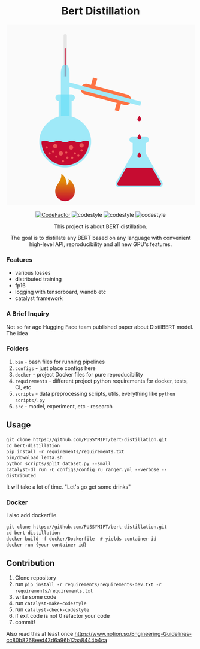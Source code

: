 <div align="center">

# Bert Distillation

![logo](imgs/logo_small.png)

[![CodeFactor](https://www.codefactor.io/repository/github/pussymipt/bert-distillation/badge)](https://www.codefactor.io/repository/github/pussymipt/bert-distillation)
![codestyle](https://github.com/PUSSYMIPT/bert-distillation/workflows/Linter/badge.svg?branch=master&event=push)
![codestyle](https://github.com/PUSSYMIPT/bert-distillation/workflows/Notebook%20API/badge.svg?branch=master&event=push)
![codestyle](https://github.com/PUSSYMIPT/bert-distillation/workflows/Config%20API/badge.svg?branch=master&event=push)

This project is about BERT distillation.

The goal is to distillate any BERT based on any language with convenient high-level API, reproducibility and all new GPU's features.

</div>

### Features
- various losses
- distributed training
- fp16
- logging with tensorboard, wandb etc
- catalyst framework

### A Brief Inquiry

Not so far ago Hugging Face team published paper about DistilBERT model. The idea

### Folders

1. `bin` - bash files for running pipelines
2. `configs` - just place configs here
3. `docker` - project Docker files for pure reproducibility
4. `requirements` - different project python requirements for docker, tests, CI, etc
5. `scripts` - data preprocessing scripts, utils, everything like `python scripts/.py`
6. `src` - model, experiment, etc - research

## Usage
```
git clone https://github.com/PUSSYMIPT/bert-distillation.git
cd bert-distillation
pip install -r requirements/requirements.txt
bin/download_lenta.sh
python scripts/split_dataset.py --small
catalyst-dl run -C configs/config_ru_ranger.yml --verbose --distributed
```
It will take a lot of time. "Let's go get some drinks"

### Docker

I also add dockerfile.
```
git clone https://github.com/PUSSYMIPT/bert-distillation.git
cd bert-distillation
docker build -f docker/Dockerfile  # yields container id
docker run {your container id}
```


## Contribution

1. Clone repository
2. run `pip install -r requirements/requirements-dev.txt -r requirements/requirements.txt`
3. write some code
4. run `catalyst-make-codestyle`
5. run `catalyst-check-codestyle`
6. if exit code is not 0 refactor your code
7. commit!

Also read this at least once
https://www.notion.so/Engineering-Guidelines-cc80b8268eed43d6a96b12aa8444b4ca
